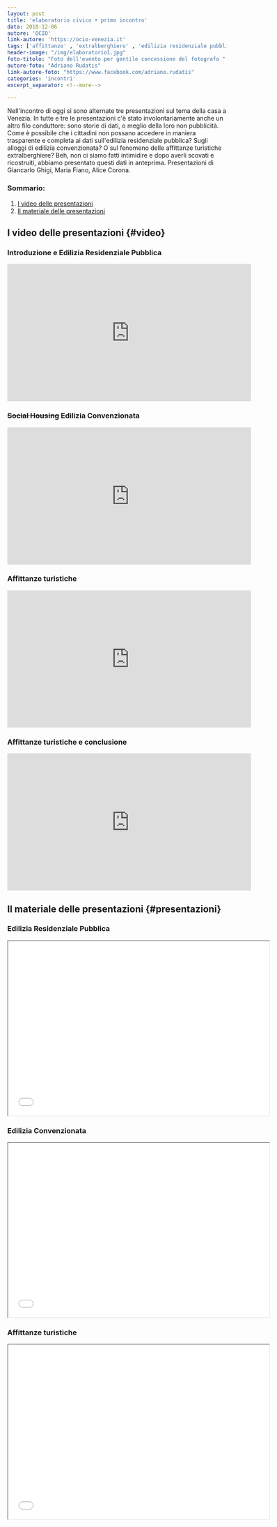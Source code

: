 ```yaml
---
layout: post
title: 'elaboratorio civico • primo incontro'
data: 2018-12-06
autore: 'OCIO'
link-autore: 'https://ocio-venezia.it'
tags: ['affittanze' , 'extralberghiero' , 'edilizia residenziale pubblica' , 'edilizia convenzionata' , 'dati' ]
header-image: "/img/elaboratorio1.jpg"
foto-titolo: "Foto dell'evento per gentile concessione del fotografo "
autore-foto: "Adriano Rudatis"
link-autore-foto: "https://www.facebook.com/adriano.rudatis"
categories: 'incontri'
excerpt_separator: <!--more-->

---
```

Nell'incontro di oggi si sono alternate tre presentazioni sul tema della casa a Venezia. In tutte e tre le presentazioni c'è stato involontariamente anche un altro filo conduttore: sono storie di dati, o meglio della loro non pubblicità. Come è possibile che i cittadini non possano accedere in maniera trasparente e completa ai dati sull'edilizia residenziale pubblica? Sugli alloggi di edilizia convenzionata? O sul fenomeno delle affittanze turistiche extralberghiere? Beh, non ci siamo fatti intimidire e dopo averli scovati e ricostruiti, abbiamo presentato questi dati in anteprima. Presentazioni di Giancarlo Ghigi, Maria Fiano, Alice Corona.<br> <!--more-->

### Sommario: 
1. [I video delle presentazioni](#video)
2. [Il materiale delle presentazioni](#presentazioni)

## I video delle presentazioni {#video}

### Introduzione e Edilizia Residenziale Pubblica
<iframe width="560" height="315" src="https://www.youtube.com/embed/QEQ71O8jShU" frameborder="0" allow="accelerometer; autoplay; encrypted-media; gyroscope; picture-in-picture" allowfullscreen></iframe>

<h3><span style="text-decoration: line-through">Social Housing</span> Edilizia Convenzionata</h3>

<iframe width="560" height="315" src="https://www.youtube.com/embed/5xFBokTHxFU" frameborder="0" allow="accelerometer; autoplay; encrypted-media; gyroscope; picture-in-picture" allowfullscreen></iframe>

### Affittanze turistiche 

<iframe width="560" height="315" src="https://www.youtube.com/embed/l8dNi601vGU" frameborder="0" allow="accelerometer; autoplay; encrypted-media; gyroscope; picture-in-picture" allowfullscreen></iframe>

### Affittanze turistiche e conclusione
<iframe width="560" height="315" src="https://www.youtube.com/embed/dDvSalbsKU8" frameborder="0" allow="accelerometer; autoplay; encrypted-media; gyroscope; picture-in-picture" allowfullscreen></iframe>


## Il materiale delle presentazioni {#presentazioni}

### Edilizia Residenziale Pubblica

<iframe src="/files/2018-12-06_slides-ERP.pdf" width="600" height="400"></iframe>


### Edilizia Convenzionata

<iframe src="/files/2018-12-06_slides-edilizia-convenzionata.pdf" width="600" height="400"></iframe>   




### Affittanze turistiche 

<iframe src="/files/2018-12-06_slides-affittanze-turistiche.pdf" width="600" height="400"></iframe>
